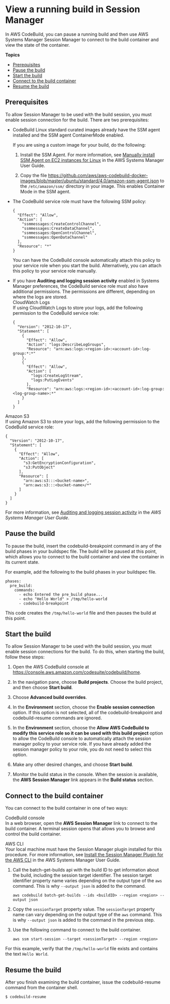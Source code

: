 # View a running build in Session Manager<a name="session-manager"></a>

In AWS CodeBuild, you can pause a running build and then use AWS Systems Manager Session Manager to connect to the build container and view the state of the container\.

**Topics**
+ [Prerequisites](#ssm.prerequisites)
+ [Pause the build](#ssm-pause-build)
+ [Start the build](#ssm-start-build)
+ [Connect to the build container](#ssm-connect)
+ [Resume the build](#ssm-resume-build)

## Prerequisites<a name="ssm.prerequisites"></a>

To allow Session Manager to be used with the build session, you must enable session connection for the build\. There are two prerequisites:
+ CodeBuild Linux standard curated images already have the SSM agent installed and the SSM agent ContainerMode enabled\. 

  If you are using a custom image for your build, do the following:

  1. Install the SSM Agent\. For more information, see [Manually install SSM Agent on EC2 instances for Linux](https://docs.aws.amazon.com/systems-manager/latest/userguide/sysman-manual-agent-install.html) in the AWS Systems Manager User Guide\.

  1. Copy the file [https://github\.com/aws/aws\-codebuild\-docker\-images/blob/master/ubuntu/standard/4\.0/amazon\-ssm\-agent\.json](https://github.com/aws/aws-codebuild-docker-images/blob/master/ubuntu/standard/4.0/amazon-ssm-agent.json) to the `/etc/amazon/ssm/` directory in your image\. This enables Container Mode in the SSM agent\.
+ The CodeBuild service role must have the following SSM policy:

  ```
  {
    "Effect": "Allow",
    "Action": [
      "ssmmessages:CreateControlChannel",
      "ssmmessages:CreateDataChannel",
      "ssmmessages:OpenControlChannel",
      "ssmmessages:OpenDataChannel"
    ],
    "Resource": "*"
  }
  ```

  You can have the CodeBuild console automatically attach this policy to your service role when you start the build\. Alternatively, you can attach this policy to your service role manually\.
+ If you have **Auditing and logging session activity** enabled in Systems Manager preferences, the CodeBuild service role must also have additional permissions\. The permissions are different, depending on where the logs are stored\.  
CloudWatch Logs  
If using CloudWatch Logs to store your logs, add the following permission to the CodeBuild service role:  

  ```
  {
    "Version": "2012-10-17",
    "Statement": [
      {
        "Effect": "Allow",
        "Action": "logs:DescribeLogGroups",
        "Resource": "arn:aws:logs:<region-id>:<account-id>:log-group:*:*"
      },
      {
        "Effect": "Allow",
        "Action": [
          "logs:CreateLogStream",
          "logs:PutLogEvents"
        ],
        "Resource": "arn:aws:logs:<region-id>:<account-id>:log-group:<log-group-name>:*"
      }
    ]
  }
  ```  
Amazon S3  
If using Amazon S3 to store your logs, add the following permission to the CodeBuild service role:  

  ```
  {
    "Version": "2012-10-17",
    "Statement": [
      {
        "Effect": "Allow",
        "Action": [
          "s3:GetEncryptionConfiguration",
          "s3:PutObject"
        ],
        "Resource": [
          "arn:aws:s3:::<bucket-name>",
          "arn:aws:s3:::<bucket-name>/*"
        ]
      }
    ]
  }
  ```

  For more information, see [Auditing and logging session activity](https://docs.aws.amazon.com/systems-manager/latest/userguide/session-manager-logging-auditing.html) in the *AWS Systems Manager User Guide*\.

## Pause the build<a name="ssm-pause-build"></a>

To pause the build, insert the codebuild\-breakpoint command in any of the build phases in your buildspec file\. The build will be paused at this point, which allows you to connect to the build container and view the container in its current state\. 

For example, add the following to the build phases in your buildspec file\.

```
phases:
  pre_build:
    commands:
      - echo Entered the pre_build phase...
      - echo "Hello World" > /tmp/hello-world
      - codebuild-breakpoint
```

This code creates the `/tmp/hello-world` file and then pauses the build at this point\.

## Start the build<a name="ssm-start-build"></a>

To allow Session Manager to be used with the build session, you must enable session connections for the build\. To do this, when starting the build, follow these steps:

1. Open the AWS CodeBuild console at [https://console\.aws\.amazon\.com/codesuite/codebuild/home](https://console.aws.amazon.com/codesuite/codebuild/home)\.

1. In the navigation pane, choose **Build projects**\. Choose the build project, and then choose **Start build**\.

1. Choose **Advanced build overrides**\.

1. In the **Environment** section, choose the **Enable session connection** option\. If this option is not selected, all of the codebuild\-breakpoint and codebuild\-resume commands are ignored\.

1. In the **Environment** section, choose the **Allow AWS CodeBuild to modify this service role so it can be used with this build project** option to allow the CodeBuild console to automatically attach the session manager policy to your service role\. If you have already added the session manager policy to your role, you do not need to select this option\.

1. Make any other desired changes, and choose **Start build**\. 

1. Monitor the build status in the console\. When the session is available, the **AWS Session Manager** link appears in the **Build status** section\.

## Connect to the build container<a name="ssm-connect"></a>

You can connect to the build container in one of two ways:

CodeBuild console  
In a web browser, open the **AWS Session Manager** link to connect to the build container\. A terminal session opens that allows you to browse and control the build container\. 

AWS CLI  
Your local machine must have the Session Manager plugin installed for this procedure\. For more information, see [Install the Session Manager Plugin for the AWS CLI](https://docs.aws.amazon.com/systems-manager/latest/userguide/session-manager-working-with-install-plugin.html) in the AWS Systems Manager User Guide\. 

1. Call the batch\-get\-builds api with the build ID to get information about the build, including the session target identifier\. The session target identifier property name varies depending on the output type of the `aws` command\. This is why `--output json` is added to the command\.

   ```
   aws codebuild batch-get-builds --ids <buildID> --region <region> --output json
   ```

1. Copy the `sessionTarget` property value\. The `sessionTarget` property name can vary depending on the output type of the `aws` command\. This is why `--output json` is added to the command in the previous step\.

1. Use the following command to connect to the build container\.

   ```
   aws ssm start-session --target <sessionTarget> --region <region>
   ```

For this example, verify that the `/tmp/hello-world` file exists and contains the text `Hello World`\.

## Resume the build<a name="ssm-resume-build"></a>

After you finish examining the build container, issue the codebuild\-resume command from the container shell\.

```
$ codebuild-resume
```
